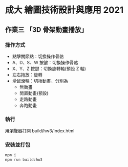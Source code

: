 # 成大 繪圖技術設計與應用 2021

## 作業三 「3D 骨架動畫播放」

### 操作方式

-   點擊關節點：切換操作骨骼
-   A、D、S、W 按鍵：切換操作骨骼
-   X、Y、Z 按鍵：切換旋轉軸(預設 Z 軸)
-   左右拖放：旋轉
-   滑鼠滾輪：切換動畫，分別為
    -   無動畫
    -   閒置動畫(預設)
    -   走路動畫
    -   奔跑動畫

### 執行

用瀏覽器打開 build/hw3/index.html

### 安裝並打包

```zsh
npm i
npm run build:hw3
```
